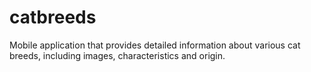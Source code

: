 # catbreeds
Mobile application that provides detailed information about various cat breeds, including images, characteristics and origin.
